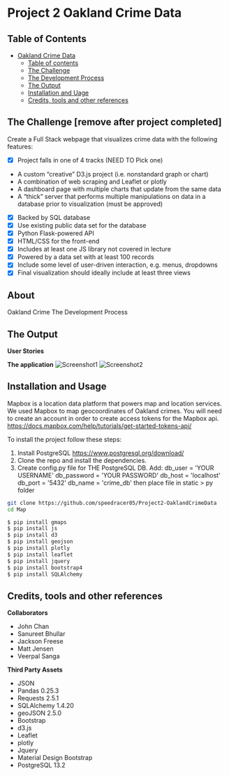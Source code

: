 # Project 2 Oakland Crime Data

## Table of Contents

- [Oakland Crime Data](#oakland-crime-data)
  - [Table of contents](#table-of-contents)
  - [The Challenge](#the-challenge)
  - [The Development Process](#the-developement-process)
  - [The Output](#the-ouput)
  - [Installation and Uage](#installation-and-usage)
  - [Credits, tools and other references](#credits-tools-and-other-references)

## The Challenge [remove after project completed]

Create a Full Stack webpage that visualizes crime data with the following features:
- [x] Project falls in one of 4 tracks (NEED TO Pick one)
- A custom “creative” D3.js project (i.e. nonstandard graph or chart)
- A combination of web scraping and Leaflet or plotly
- A dashboard page with multiple charts that update from the same data
- A “thick” server that performs multiple manipulations on data in a database prior to visualization (must be approved)
- [x] Backed by SQL database
- [x] Use existing public data set for the database
- [x] Python Flask-powered API
- [x] HTML/CSS for the front-end
- [x] Includes at least one JS library not covered in lecture
- [x] Powered by a data set with at least 100 records
- [x] Include some level of user-driven interaction, e.g. menus, dropdowns
- [x] Final visualization should ideally include at least three views

## About
Oakland Crime
The Development Process

## The Output


**User Stories**

**The application**
![Screenshot1]()
![Screenshot2]()

## Installation and Usage
Mapbox is a location data platform that powers map and location services. We used Mapbox to map geocoordinates of Oakland crimes. You will need to create an account in order to create access tokens for the Mapbox api. https://docs.mapbox.com/help/tutorials/get-started-tokens-api/

To install the project follow these steps:

1. Install PostgreSQL https://www.postgresql.org/download/
2. Clone the repo and install the dependencies.
3. Create config.py file for THE PostgreSQL DB. Add:
db_user = 'YOUR USERNAME'
db_password = 'YOUR PASSWORD'
db_host = 'localhost'
db_port = '5432'
db_name = 'crime_db'
then place file in static > py folder


```bash
git clone https://github.com/speedracer05/Project2-OaklandCrimeData
cd Map
```

```bash
$ pip install gmaps
$ pip install js
$ pip install d3
$ pip install geojson
$ pip install plotly
$ pip install leaflet
$ pip install jquery
$ pip install bootstrap4
$ pip install SQLAlchemy
```

## Credits, tools and other references

**Collaborators**
- John Chan
- Sanureet Bhullar
- Jackson Freese
- Matt Jensen
- Veerpal Sanga

**Third Party Assets**
- JSON
- Pandas 0.25.3
- Requests 2.5.1
- SQLAlchemy 1.4.20
- geoJSON 2.5.0
- Bootstrap
- d3.js
- Leaflet
- plotly
- Jquery
- Material Design Bootstrap
- PostgreSQL 13.2
